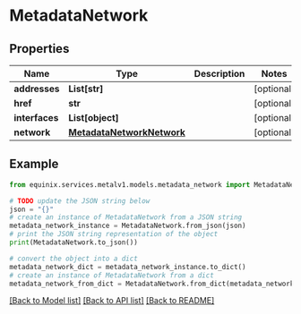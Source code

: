# MetadataNetwork


## Properties

Name | Type | Description | Notes
------------ | ------------- | ------------- | -------------
**addresses** | **List[str]** |  | [optional] 
**href** | **str** |  | [optional] 
**interfaces** | **List[object]** |  | [optional] 
**network** | [**MetadataNetworkNetwork**](MetadataNetworkNetwork.md) |  | [optional] 

## Example

```python
from equinix.services.metalv1.models.metadata_network import MetadataNetwork

# TODO update the JSON string below
json = "{}"
# create an instance of MetadataNetwork from a JSON string
metadata_network_instance = MetadataNetwork.from_json(json)
# print the JSON string representation of the object
print(MetadataNetwork.to_json())

# convert the object into a dict
metadata_network_dict = metadata_network_instance.to_dict()
# create an instance of MetadataNetwork from a dict
metadata_network_from_dict = MetadataNetwork.from_dict(metadata_network_dict)
```
[[Back to Model list]](../README.md#documentation-for-models) [[Back to API list]](../README.md#documentation-for-api-endpoints) [[Back to README]](../README.md)


